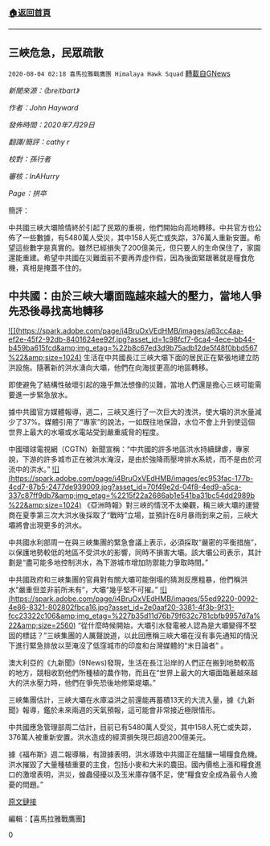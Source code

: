 ###  [:house:返回首頁](https://github.com/ourhimalayas/txt)
---

## 三峽危急，民眾疏散
`2020-08-04 02:18 喜馬拉雅戰鷹團 Himalaya Hawk Squad` [轉載自GNews](https://gnews.org/zh-hant/284895/)

*新聞來源：《breitbart》*

*作者：John Hayward*

*發佈時間：2020年7月29日*

*翻譯/簡評：cathy r*

*校對：孫行者*

*審核：InAHurry*

*Page：拱卒*

簡評：

中共國三峽大壩險情終於引起了民眾的重視，他們開始向高地轉移。中共官方也公佈了一些數據，有5480萬人受災，其中158人死亡或失踪，376萬人重新安置。希望這些數字是真實的。雖然已經損失了200億美元，但只要人的生命保住了，家園還能重建。希望中共國在災難面前不要再弄虛作假，因為後面緊跟著就是糧食危機，真相是掩蓋不住的。



##  **中共國：由於三峽大壩面臨越來越大的壓力，當地人爭先恐後尋找高地轉移** 


[!\[\](https://spark.adobe.com/page/i4BruOxVEdHMB/images/a63cc4aa-ef2e-45f2-92db-8401624ee92f.jpg?asset_id=1c98fcf7-6ca4-4ece-bb44-b459ba615fcd&amp;img_etag=%22b8c67ed3d9b75adb12de5f48f0bbd567%22&amp;size=1024)](https://spark.adobe.com/page/i4BruOxVEdHMB/images/a63cc4aa-ef2e-45f2-92db-8401624ee92f.jpg?asset_id=1c98fcf7-6ca4-4ece-bb44-b459ba615fcd&amp;img_etag=%22b8c67ed3d9b75adb12de5f48f0bbd567%22&amp;size=1024)
生活在中共國長江三峽大壩下面的居民正在緊張地建立防洪設施。隨著新的洪水湧向大壩，他們在向海拔更高的地區轉移。

即使避免了結構性破壞引起的幾乎無法想像的災難，當地人們還是擔心三峽可能需要進一步緊急放水。

據中共國官方媒體報導，週二，三峽又進行了一次巨大的洩洪，使大壩的洪水量減少了37%。媒體引用了“專家”的說法，一如既往地保證，水位不會上升到使這個世界上最大的水壩或水電站受到嚴重威脅的程度。

中國環球電視網（CGTN）新聞宣稱：“中共國的許多地區洪水持續肆虐，專家說，下游的許多城市正在被洪水淹沒，是由於強降雨壓垮排水系統，而不是由於河流中的洪水。”
[!\[\](https://spark.adobe.com/page/i4BruOxVEdHMB/images/ec953fac-177b-4cd7-87b5-2477de939009.jpg?asset_id=70f49e2d-04f8-4ed9-a5ca-337c87ff9db7&amp;img_etag=%2215f22a2686ab1e541ba31bc54dd2989b%22&amp;size=1024)](https://spark.adobe.com/page/i4BruOxVEdHMB/images/ec953fac-177b-4cd7-87b5-2477de939009.jpg?asset_id=70f49e2d-04f8-4ed9-a5ca-337c87ff9db7&amp;img_etag=%2215f22a2686ab1e541ba31bc54dd2989b%22&amp;size=1024)
《亞洲時報》對三峽的情況不太樂觀，稱三峽大壩的運營商在夏季第三次大洪水後採取了“戰時”立場，並預計在8月暴雨到來之前，三峽大壩將會出現更多的洪水。

中共國水利部周一在與三峽集團的緊急會議上表示，必須採取“嚴密的平衡措施”，以保護地勢較低的地區不受洪水的影響，同時不損害大壩。該大壩公司表示，其計劃是“盡可能多地控制洪水，為下游城市增加防禦能力爭取時間。”

中共國政府和三峽集團的官員對有關大壩可能倒塌的猜測反應粗暴，他們稱洪水“嚴重但並非前所未有”，大壩“幾乎堅不可摧。”
[!\[\](https://spark.adobe.com/page/i4BruOxVEdHMB/images/55ed9220-0092-4e86-8321-802802fbca16.jpg?asset_id=2e0aaf20-3381-4f3b-9f31-fcc23322c106&amp;img_etag=%227b35d11d76b79f632c781cbfb9957d7a%22&amp;size=2560)](https://spark.adobe.com/page/i4BruOxVEdHMB/images/55ed9220-0092-4e86-8321-802802fbca16.jpg?asset_id=2e0aaf20-3381-4f3b-9f31-fcc23322c106&amp;img_etag=%227b35d11d76b79f632c781cbfb9957d7a%22&amp;size=1024)
“從什麼時候開始，大壩引水發電被人認為是大壩變得不堅固的標誌？”三峽集團的人厲聲說道，以此回應稱三峽大壩在沒有事先通知的情況下進行緊急排放以至淹沒了低窪城市的印度和台灣媒體的“末日論者” 。

澳大利亞的《九新聞》(9News)發現，生活在長江沿岸的人們正在搬到地勢較高的地方，競相收割他們所種植的農作物，而且在“世界上最大的大壩面臨著越來越大的洪水壓力時，他們在爭先恐後地修築堤壩。”

三峽集團估計，三峽大壩在水庫溢洪之前還能再蓄積13天的大流入量，據《九新聞》報導，鑑於未來兩週的天氣預報，這可能會非常接近極限情形。

中共國應急管理部周二估計，目前已有5480萬人受災，其中158人死亡或失踪，376萬人被重新安置。洪水造成的經濟損失現已超過200億美元。

據《福布斯》週二報導稱，有證據表明，洪水導致中共國正在醞釀一場糧食危機。洪水摧毀了大量種植重要的主食，包括小麥和大米的農田。國內價格上漲和糧食進口的激增表明，洪災，蝗蟲侵擾以及玉米庫存儲不足，使“糧食安全成為最令人擔憂的問題。”

[原文鏈接](https://www.breitbart.com/asia/2020/07/29/china-locals-scramble-high-ground-three-gorges-dam-faces-mounting-pressure/?utm_source=feedburner&amp;utm_medium=feed&amp;utm_campaign=Feed%3A+breitbart+%28Breitbart+News%29)

編輯：【喜馬拉雅戰鷹團】

0
